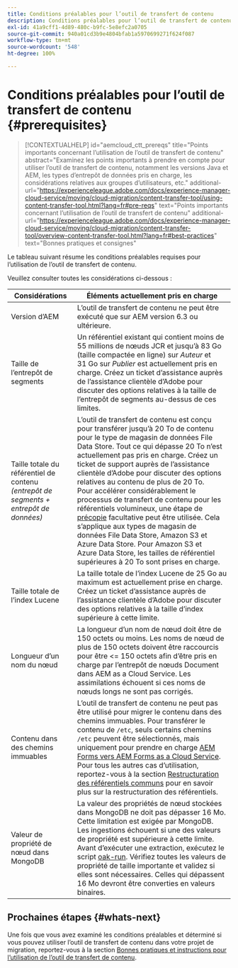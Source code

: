 ```yaml
---
title: Conditions préalables pour l’outil de transfert de contenu
description: Conditions préalables pour l’outil de transfert de contenu
exl-id: 41a9cff1-4d89-480c-b9fc-5e8efc2a0705
source-git-commit: 940a01cd3b9e4804bfab1a5970699271f624f087
workflow-type: tm+mt
source-wordcount: '548'
ht-degree: 100%

---
```


# Conditions préalables pour l’outil de transfert de contenu {#prerequisites}

>[!CONTEXTUALHELP]
>id="aemcloud_ctt_prereqs"
>title="Points importants concernant l’utilisation de l’outil de transfert de contenu"
>abstract="Examinez les points importants à prendre en compte pour utiliser l’outil de transfert de contenu, notamment les versions Java et AEM, les types d’entrepôt de données pris en charge, les considérations relatives aux groupes d’utilisateurs, etc."
>additional-url="https://experienceleague.adobe.com/docs/experience-manager-cloud-service/moving/cloud-migration/content-transfer-tool/using-content-transfer-tool.html?lang=fr#pre-reqs" text="Points importants concernant l’utilisation de l’outil de transfert de contenu"
>additional-url="https://experienceleague.adobe.com/docs/experience-manager-cloud-service/moving/cloud-migration/content-transfer-tool/overview-content-transfer-tool.html?lang=fr#best-practices" text="Bonnes pratiques et consignes"

Le tableau suivant résume les conditions préalables requises pour l’utilisation de l’outil de transfert de contenu.

Veuillez consulter toutes les considérations ci-dessous :

| Considérations | Éléments actuellement pris en charge |
|--- |--- |
| Version d’AEM | L’outil de transfert de contenu ne peut être exécuté que sur AEM version 6.3 ou ultérieure. |
| Taille de l’entrepôt de segments | Un référentiel existant qui contient moins de 55 millions de nœuds JCR et jusqu’à 83 Go (taille compactée en ligne) sur *Auteur* et 31 Go sur *Publier* est actuellement pris en charge. Créez un ticket d’assistance auprès de l’assistance clientèle d’Adobe pour discuter des options relatives à la taille de l’entrepôt de segments au-dessus de ces limites. |
| Taille totale du référentiel de contenu <br>*(entrepôt de segments + entrepôt de données)* | L’outil de transfert de contenu est conçu pour transférer jusqu’à 20 To de contenu pour le type de magasin de données File Data Store. Tout ce qui dépasse 20 To n’est actuellement pas pris en charge. Créez un ticket de support auprès de l’assistance clientèle d’Adobe pour discuter des options relatives au contenu de plus de 20 To. <br>Pour accélérer considérablement le processus de transfert de contenu pour les référentiels volumineux, une étape de [précopie](https://experienceleague.adobe.com/docs/experience-manager-cloud-service/moving/cloud-migration/content-transfer-tool/handling-large-content-repositories.html?lang=fr#setting-up-pre-copy-step) facultative peut être utilisée. Cela s’applique aux types de magasin de données File Data Store, Amazon S3 et Azure Data Store. Pour Amazon S3 et Azure Data Store, les tailles de référentiel supérieures à 20 To sont prises en charge. |
| Taille totale de l’index Lucene | La taille totale de l’index Lucene de 25 Go au maximum est actuellement prise en charge. Créez un ticket d’assistance auprès de l’assistance clientèle d’Adobe pour discuter des options relatives à la taille d’index supérieure à cette limite. |
| Longueur d’un nom du nœud | La longueur d’un nom de nœud doit être de 150 octets ou moins. Les noms de nœud de plus de 150 octets doivent être raccourcis pour être &lt;= 150 octets afin d’être pris en charge par l’entrepôt de nœuds Document dans AEM as a Cloud Service. Les assimilations échouent si ces noms de nœuds longs ne sont pas corrigés. |
| Contenu dans des chemins immuables | L’outil de transfert de contenu ne peut pas être utilisé pour migrer le contenu dans des chemins immuables. Pour transférer le contenu de `/etc`, seuls certains chemins `/etc` peuvent être sélectionnés, mais uniquement pour prendre en charge [AEM Forms vers AEM Forms as a Cloud Service](https://experienceleague.adobe.com/docs/experience-manager-forms-cloud-service/forms/migrate-to-forms-as-a-cloud-service.html?lang=fr#paths-of-various-aem-forms-specific-assets). Pour tous les autres cas d’utilisation, reportez-vous à la section [Restructuration des référentiels communs](https://experienceleague.adobe.com/docs/experience-manager-64/deploying/restructuring/all-repository-restructuring-in-aem-6-4.html?lang=fr#restructuring) pour en savoir plus sur la restructuration des référentiels. |
| Valeur de propriété de nœud dans MongoDB | La valeur des propriétés de nœud stockées dans MongoDB ne doit pas dépasser 16 Mo. Cette limitation est exigée par MongoDB. Les ingestions échouent si une des valeurs de propriété est supérieure à cette limite. Avant d’exécuter une extraction, exécutez le script [oak-run](https://repo1.maven.org/maven2/org/apache/jackrabbit/oak-run/1.38.0/oak-run-1.38.0.jar). Vérifiez toutes les valeurs de propriété de taille importante et validez si elles sont nécessaires. Celles qui dépassent 16 Mo devront être converties en valeurs binaires. |

## Prochaines étapes {#whats-next}

Une fois que vous avez examiné les conditions préalables et déterminé si vous pouvez utiliser l’outil de transfert de contenu dans votre projet de migration, reportez-vous à la section [Bonnes pratiques et instructions pour l’utilisation de l’outil de transfert de contenu](https://experienceleague.adobe.com/docs/experience-manager-cloud-service/moving/cloud-migration/content-transfer-tool/guidelines-best-practices-content-transfer-tool.html?lang=fr).
